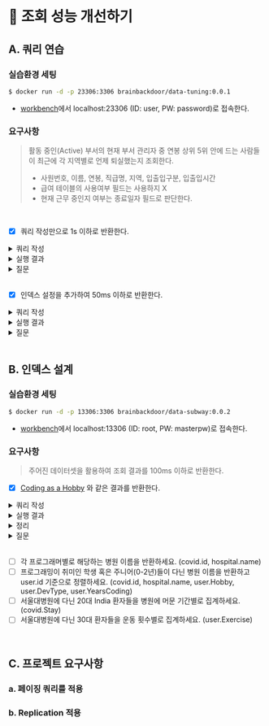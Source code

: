# 🚀 조회 성능 개선하기

## A. 쿼리 연습

### 실습환경 세팅

```sh
$ docker run -d -p 23306:3306 brainbackdoor/data-tuning:0.0.1
```

- [workbench](https://www.mysql.com/products/workbench/)에서 localhost:23306 (ID: user, PW: password)로 접속한다.

### 요구사항

> 활동 중인(Active) 부서의 현재 부서 관리자 중 연봉 상위 5위 안에 드는 사람들이 최근에 각 지역별로 언제 퇴실했는지 조회한다.
> - 사원번호, 이름, 연봉, 직급명, 지역, 입출입구분, 입출입시간
> - 급여 테이블의 사용여부 필드는 사용하지 X
> - 현재 근무 중인지 여부는 종료일자 필드로 판단한다.

<br/>

- [x] 쿼리 작성만으로 1s 이하로 반환한다.

<details>
  <summary>쿼리 작성</summary>
  <br/>

  ```sql
  select 
      사원.사원번호, 
      사원.이름, 
      급여.연봉,
      직급.직급명
  from 
      사원
  join 
      급여 on 사원.사원번호 = 급여.사원번호
  join 
      부서관리자 on 사원.사원번호 = 부서관리자.사원번호
  join
      직급 on 사원.사원번호 = 직급.사원번호
  join 
      부서 on 부서관리자.부서번호 = 부서.부서번호
  where 
      급여.종료일자 = '9999-01-01' and 
      부서관리자.종료일자 = '9999-01-01' and 
      직급.직급명 = 'Manager' and
      부서.비고 = 'active'
  order by 
      급여.연봉 desc
  limit 5;
  
  select 
      사원_top5.사원번호, 
      사원_top5.이름, 
      사원_top5.연봉, 
      사원_top5.직급명, 
      사원출입기록.입출입시간, 
      사원출입기록.지역, 
      사원출입기록.입출입구분
  from 
      사원출입기록
  join (
      select 
          사원.사원번호, 
          사원.이름, 
          급여.연봉,
          직급.직급명
      from 
          사원
      join 
          급여 on 사원.사원번호 = 급여.사원번호
      join 
          부서관리자 on 사원.사원번호 = 부서관리자.사원번호
      join
          직급 on 사원.사원번호 = 직급.사원번호
      join 
          부서 on 부서관리자.부서번호 = 부서.부서번호
      where 
          급여.종료일자 = '9999-01-01' and 
          부서관리자.종료일자 = '9999-01-01' and 
          직급.직급명 = 'Manager' and
          부서.비고 = 'active'
      order by 
          급여.연봉 desc
      limit 5
  ) as 사원_top5 on 사원출입기록.사원번호 = 사원_top5.사원번호
  where 
      사원출입기록.입출입구분 = 'O'
  order by 
      사원_top5.연봉 desc,
      사원출입기록.입출입시간 desc;
  ```

</details>

<details>
  <summary>실행 결과</summary>
  
  #### 소요 시간
  <p align="center">
    <img src="https://user-images.githubusercontent.com/50176238/137327316-03bd818c-65cb-478a-abf5-7da0ca112cf9.png">
  </p>

  #### 테이블 출력
  <p align="center">
    <img src="https://user-images.githubusercontent.com/50176238/137328626-5a7d8bfa-2b97-4979-a636-ab3d0741561f.png">
  </p>

  #### 실행 계획
  <p align="center">
    <img src="https://user-images.githubusercontent.com/50176238/137470893-7f02025f-97b2-462e-b504-97697e61e3e5.png">
  </p>
  <p align="center">
    <img src="https://user-images.githubusercontent.com/50176238/137478973-b4ca7918-8072-4f84-a5f6-122b309c9efe.png">
  </p>

</details>

<details>
  <summary>질문</summary>

  #### 1.
  문제에서 "~ `최근에` 각 지역별로 언제 퇴실했는지 조회한다."라고 돼있는데요.<br/>
  이 뜻은 입출입시간을 기준으로 내림차순 정렬하라는 걸까요?<br/>
  현재는 이렇게 작성되어 있는데, 검프의 생각이 궁금합니다!<br/>

  #### 2.
  강의 자료의 정답과 비교하면, 테이블의 입출입시간이 맞지 않는데요.<br/>
  혹시 쿼리가 틀린 건가 고민하다 정답의 값이 있긴 한 건지 먼저 확인해야겠다 싶어 `사원번호 110039`를 기준으로 조회해봤습니다.<br/>
  
  ```sql
  select *
  from 사원출입기록
  where 사원번호 = 110039;
  ```
  <br/>
  
  테이블은 아래처럼 출력됐어요.<br/>
  정답에 있는 입출입시간 값(e.g. 2020-09-06)이 아예 없었습니다.<br/>
  저만 그런가 싶어 몇몇 크루들한테 물어봤는데, 저와 같은 경우도 있고 아닌 경우도 있더라구요 😵‍💫<br/>
  검프는 결과가 똑같이 나오나요??<br/>

  <p align="center">
    <img src="https://user-images.githubusercontent.com/50176238/137324185-7e567174-9ac5-474c-81b4-cc30af339fda.png">
  </p>

</details>

<br/>
    
- [x] 인덱스 설정을 추가하여 50ms 이하로 반환한다.

<details>
  <summary>쿼리 작성</summary>
  <br/>

  ```sql
  create index `idx_사원번호` on 사원출입기록 (사원번호);
  ```

</details>

<details>
  <summary>실행 결과</summary>

  #### 소요 시간
  <p align="center">
    <img src="https://user-images.githubusercontent.com/50176238/137478470-80ab4752-3c1a-453a-9857-f8675409350c.png">
  </p>

  #### 실행 계획
  <p align="center">
    <img src="https://user-images.githubusercontent.com/50176238/137478764-52e8b000-e8c3-490a-ad5f-07448b087bb4.png">
  </p>
  <p align="center">
    <img src="https://user-images.githubusercontent.com/50176238/137478881-ddc20dec-d35d-42ef-b2b3-cbd71ca6abba.png">
  </p>

</details>

<details>
  <summary>질문</summary>
  <br/>

  기존에는 `사원출입기록`에 아래처럼 인덱스가 걸려 있어, 조인을 할 때 Full Table Scan이 발생했습니다.<br/>

  <p align="center">
    <img src="https://user-images.githubusercontent.com/50176238/137479229-248f8549-9c51-475a-9c30-b31a74857efa.png">  
  </p>
  <br/>

  그래서 Full Table Scan을 해결하려 (사원번호)로 인덱스를 걸었는데요.<br/>
  그리고 실행 시간을 확인하니 67-70ms 정도는 나오는데, 50ms 이하로는 안 나오더라구요 🥲<br/>
  다른 곳도 개선할 수 있는 부분이 있을까 싶어 여기저기 찾아보고 인덱스를 걸어봤는데요.<br/>
  오히려 실행 시간이 늘어나는 경우도 있고, 딱히 나아지지 않았습니다 😂<br/>
  검프는 어디에 인덱스를 추가해줬나요? 혹시 제가 놓친 게 있을까요??<br/>

</details>

<br/>

## B. 인덱스 설계

### 실습환경 세팅

```sh
$ docker run -d -p 13306:3306 brainbackdoor/data-subway:0.0.2
```

- [workbench](https://www.mysql.com/products/workbench/)에서 localhost:13306 (ID: root, PW: masterpw)로 접속한다.


### 요구사항

> 주어진 데이터셋을 활용하여 조회 결과를 100ms 이하로 반환한다.

- [x] [Coding as a  Hobby](https://insights.stackoverflow.com/survey/2018#developer-profile-_-coding-as-a-hobby) 와 같은 결과를 반환한다.

<details>
  <summary>쿼리 작성</summary>
  <br/>

  ```sql
  select
    hobby,
    round((count(member_id) / (select count(member_id) from programmer where member_id is not null)) * 100, 1) as 'percentage'
  from
    programmer
  where
    member_id is not null
  group by
    hobby
  order by
    null;
  ```

</details>

<details>
  <summary>실행 결과</summary>
  
  #### 소요 시간
  <p align="center">
    <img src="https://user-images.githubusercontent.com/50176238/137529337-42f6b5d1-1c74-4b94-a123-38161f28bcda.png">
  </p>

  #### 테이블 출력
  <p align="center">
    <img src="https://user-images.githubusercontent.com/50176238/137529718-b2a57cd5-ceab-4062-8e22-d2e8251bae3c.png">  
  </p>

  #### 실행 계획
  <p align="center">
    <img src="https://user-images.githubusercontent.com/50176238/137529544-39ce68bc-e50f-44c6-be8d-bb91826e6947.png">
  </p>
  <p align="center">
    <img src="https://user-images.githubusercontent.com/50176238/137529464-2ee49e78-75a8-4577-829b-58b6087139cd.png">
  </p>

</details>

<details>
  <summary>정리</summary>

  #### 1.
  먼저, `programmer`에 어떤 인덱스가 있는지 확인했다. 처음에는 아무 인덱스도 없었다.

  ```sql
  show index from programmer;
  ```
  <br/>
  
  <p align="center">
    <img src="https://user-images.githubusercontent.com/50176238/137531335-94b8cbdb-de70-47b6-9401-e89684082a4f.png">  
  </p>

  #### 2.
  인덱스를 추가하여 성능 개선을 하기 앞서, 기대하는 결과가 나오는 쿼리를 먼저 작성했다.
  
  ```sql
  select
    hobby,
    round((count(member_id) / (select count(member_id) from programmer)) * 100, 1) as 'percentage'
  from
    programmer
  group by
    hobby
  order by
    null;
  ```
  <br/>
  
  <p align="center">
    <img src="https://user-images.githubusercontent.com/50176238/137531449-d27172e0-e04b-49b0-8687-bbb9986c78c6.png">  
  </p>
  <p align="center">
    <img src="https://user-images.githubusercontent.com/50176238/137531515-04c1a93d-765d-45b2-911b-5202c693a20c.png">  
  </p>

  #### 3.
  다음으로, 인덱스를 추가했다.<br/>
  커버링 인덱스를 사용해서 성능을 개선시키고 싶었다.<br/>
  인덱스를 어떻게 설계해야 할까 고민하다, `member_id`가 `null`인 레코드가 몇 개 있는 것을 발견했다.<br/>
  이 컬럼과 `hobby` 컬럼을 묶어 인덱스를 추가하면,<br/>
  `where`와 `group by`에 적절하게 활용해서 커버링 인덱스로 쓸 수 있을 것이라 생각했다.<br/>

  ```sql
  create index `idx_member_id_hobby` on programmer (member_id, hobby);

  select
    hobby,
    round((count(member_id) / (select count(member_id) from programmer where member_id is not null)) * 100, 1) as 'percentage'
  from
    programmer
  where
    member_id is not null
  group by
    hobby
  order by
    null;
  ```

  #### 4.
  예상대로 커버링 인덱스로 활용됐다.<br/>
  인덱스가 없을 때보다는 성능이 많이 개선됐다. 그러나, 요구사항인 100ms 이하의 쿼리는 아니었다.<br/>
  
  <p align="center">
    <img src="https://user-images.githubusercontent.com/50176238/137531740-3ede6a8e-e2d3-428e-b4b8-b27ccd54c793.png">  
  </p>
  <p align="center">
    <img src="https://user-images.githubusercontent.com/50176238/137532283-6ffcbebc-a7ff-414b-a9e6-68dd5a15bca1.png">  
  </p>
  <p align="center">
    <img src="https://user-images.githubusercontent.com/50176238/137531815-0ff9594e-3b2c-4a9a-9400-5a871aa1129f.png">  
  </p>
  
  #### 5.
  어떻게 성능을 더 높일 수 있을까 고민하다, `programmer`에 PK가 없다는 걸 깨달았다.<br/>
  혹시나 싶어서 테이블에 PK를 지정했다.<br/>
  결과적으로 100ms 이하의 쿼리를 만들 수 있었다.<br/>

  ```sql
  alter table programmer
  add primary key(id);
  ```
  <br/>
 
  <p align="center">
    <img src="https://user-images.githubusercontent.com/50176238/137529337-42f6b5d1-1c74-4b94-a123-38161f28bcda.png">
  </p>
  <p align="center">
    <img src="https://user-images.githubusercontent.com/50176238/137532093-6b1380e2-3560-48f0-bff3-d8a19151e4cd.png">  
  </p>

</details>

<details>
  <summary>질문</summary>
  <br/>

  커버링 인덱스로 성능을 개선시키는 건 이해했는데, PK를 지정했을 때 성능이 더 개선되는 이유가 궁금합니다.<br/>
  실행 계획을 보면, PK를 추가했을 때 읽는 레코드 양도 늘어나는데 말이죠 🤔<br/>
  검프는 왜 이런지 알고 있나요??<br/>

</details>

<br/>

- [ ] 각 프로그래머별로 해당하는 병원 이름을 반환하세요.  (covid.id, hospital.name)
- [ ] 프로그래밍이 취미인 학생 혹은 주니어(0-2년)들이 다닌 병원 이름을 반환하고 user.id 기준으로 정렬하세요. (covid.id, hospital.name, user.Hobby, user.DevType, user.YearsCoding)
- [ ] 서울대병원에 다닌 20대 India 환자들을 병원에 머문 기간별로 집계하세요. (covid.Stay)
- [ ] 서울대병원에 다닌 30대 환자들을 운동 횟수별로 집계하세요. (user.Exercise)

<br/>

## C. 프로젝트 요구사항

### a. 페이징 쿼리를 적용 

### b. Replication 적용 
